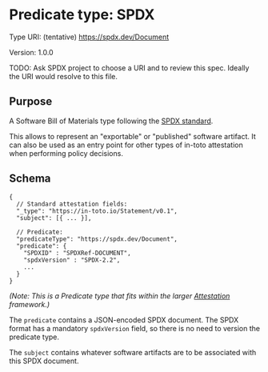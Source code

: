 # Predicate type: SPDX

Type URI: (tentative) https://spdx.dev/Document

Version: 1.0.0

TODO: Ask SPDX project to choose a URI and to review this spec. Ideally the URI
would resolve to this file.

## Purpose

A Software Bill of Materials type following the
[SPDX standard](https://spdx.dev/specifications/).

This allows to represent an "exportable" or "published" software artifact. It
can also be used as an entry point for other types of in-toto attestation when
performing policy decisions.

## Schema

```jsonc
{
  // Standard attestation fields:
  "_type": "https://in-toto.io/Statement/v0.1",
  "subject": [{ ... }],

  // Predicate:
  "predicateType": "https://spdx.dev/Document",
  "predicate": {
    "SPDXID" : "SPDXRef-DOCUMENT",
    "spdxVersion" : "SPDX-2.2",
    ...
  }
}
```

_(Note: This is a Predicate type that fits within the larger
[Attestation](../README.md) framework.)_

The `predicate` contains a JSON-encoded SPDX document. The SPDX format has a
mandatory `spdxVersion` field, so there is no need to version the predicate
type.

The `subject` contains whatever software artifacts are to be associated with
this SPDX document.
